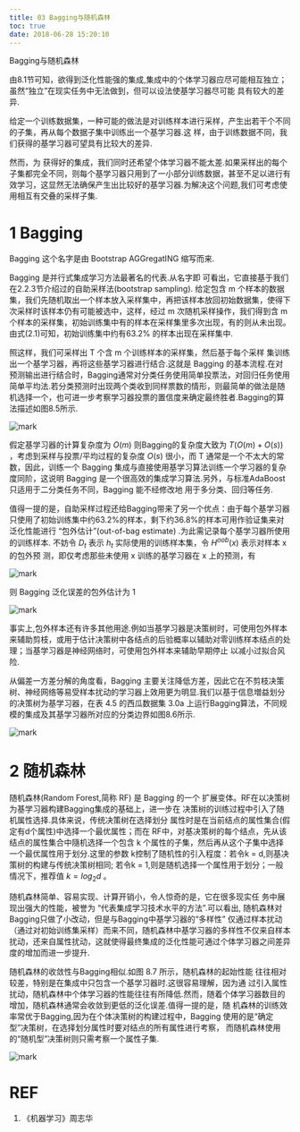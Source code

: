 ```yaml
---
title: 03 Bagging与随机森林
toc: true
date: 2018-06-28 15:20:10
---
```








Bagging与随机森林

由8.1节可知，欲得到泛化性能强的集成,集成中的个体学习器应尽可能相互独立；虽然“独立”在现实任务中无法做到，但可以设法使基学习器尽可能 具有较大的差异.

给定一个训练数据集，一种可能的做法是对训练样本进行采样，产生出若干个不同的子集，再从每个数据子集中训练出一个基学习器.这 样，由于训练数据不同，我们获得的基学习器可望具有比较大的差异.

然而，为 获得好的集成，我们同时还希望个体学习器不能太差.如果采样出的每个子集都完全不同，则每个基学习器只用到了一小部分训练数据，甚至不足以进行有效学习，这显然无法确保产生出比较好的基学习器.为解决这个问题,我们可考虑使用相互有交叠的采样子集.

# 1 Bagging

Bagging 这个名字是由 Bootstrap AGGregatING 缩写而来.

Bagging 是并行式集成学习方法最著名的代表.从名字即 可看出，它直接基于我们在2.2.3节介绍过的自助采样法(bootstrap sampling). 给定包含 m 个样本的数据集，我们先随机取出一个样本放入采样集中，再把该样本放回初始数据集，使得下次采样时该样本仍有可能被选中，这样，经过 m 次随机采样操作，我们得到含 m 个样本的采样集，初始训练集中有的样本在采样集里多次出现，有的则从未出现。由式(2.1)可知，初始训练集中约有63.2% 的样本出现在采样集中.


照这样，我们可采样出 T 个含 m 个训练样本的采样集，然后基于每个采样 集训练出一个基学习器，再将这些基学习器进行结合.这就是 Bagging 的基本流程.在对预测输出进行结合时，Bagging通常对分类任务使用简单投票法，对回归任务使用简单平均法.若分类预测时出现两个类收到同样票数的情形，则最简单的做法是随机选择一个，也可进一步考察学习器投票的置信度来确定最终胜者.Bagging的算法描述如图8.5所示.

![mark](http://pacdb2bfr.bkt.clouddn.com/blog/image/180628/eG9glEFeci.png?imageslim)


假定基学习器的计算复杂度为 $O(m)$ 则Bagging的复杂度大致为  $T(O(m)+O(s))$ ，考虑到采样与投票/平均过程的复杂度 $O(s)$ 很小，而 T 通常是一个不太大的常数，因此，训练一个 Bagging 集成与直接使用基学习算法训练一个学习器的复杂度同阶，这说明 Bagging 是一个很高效的集成学习算法.另外，与标准AdaBoost只适用于二分类任务不同，Bagging 能不经修改地 用于多分类、回归等任务.



值得一提的是，自助采样过程还给Bagging带来了另一个优点：由于每个基学习器只使用了初始训练集中约63.2%的样本，剩下约36.8%的样本可用作验证集来对泛化性能进行 “包外估计”(out-of-bag estimate) .为此需记录每个基学习器所使用的训练样本. 不妨令 $D_t$ 表示 $h_t$ 实际使用的训练样本集，令 $H^{oob}(x)$ 表示对样本 x 的包外预 测，即仅考虑那些未使用 x 训练的基学习器在 x 上的预测，有

![mark](http://pacdb2bfr.bkt.clouddn.com/blog/image/180628/5ea2I7I7cH.png?imageslim)

则 Bagging 泛化误差的包外估计为 1

![mark](http://pacdb2bfr.bkt.clouddn.com/blog/image/180628/9A43BdefKf.png?imageslim)


事实上,包外样本还有许多其他用途.例如当基学习器是决策树时，可使用包外样本来辅助剪枝，或用于估计决策树中各结点的后验概率以辅助对零训练样本结点的处理；当基学习器是神经网络时，可使用包外样本来辅助早期停止 以减小过拟合风险.


从偏差一方差分解的角度看，Bagging 主要关注降低方差，因此它在不剪枝决策树、神经网络等易受样本扰动的学习器上效用更为明显.我们以基于信息増益划分的决策树为基学习器，在表 4.5 的西瓜数据集 3.0a 上运行Bagging算法，不同规模的集成及其基学习器所对应的分类边界如图8.6所示.

![mark](http://pacdb2bfr.bkt.clouddn.com/blog/image/180628/39IfBdI599.png?imageslim)

# 2 随机森林

随机森林(Random Forest,简称 RF) 是 Bagging 的一个 扩展变体。RF在以决策树为基学习器构建Bagging集成的基础上，进一步在 决策树的训练过程中引入了随机属性选择.具体来说，传统决策树在选择划分 属性时是在当前结点的属性集合(假定有d个属性)中选择一个最优属性；而在 RF中，对基决策树的每个结点，先从该结点的属性集合中隨机选择一个包含 k 个属性的子集，然后再从这个子集中选择一个最优属性用于划分.这里的参数 k控制了随机性的引入程度：若令k = d,则基决策树的构建与传统决策树相同; 若令k = 1,则是随机选择一个属性用于划分；一般情况下，推荐值 $k=log_2d$ 。

随机森林简单、容易实现、计算开销小，令人惊奇的是，它在很多现实任 务中展现出强大的性能，被誉为 “代表集成学习技术水平的方法”.可以看出, 随机森林对Bagging只做了小改动，但是与Bagging中基学习器的“多样性” 仅通过样本扰动（通过对初始训练集采样）而来不同，随机森林中基学习器的多样性不仅来自样本扰动，还来自属性扰动，这就使得最终集成的泛化性能可通过个体学习器之间差异度的增加而进一步提升.

随机森林的收敛性与Bagging相似.如图 8.7 所示，随机森林的起始性能 往往相对较差，特别是在集成中只包含一个基学习器时.这很容易理解，因为通 过引入属性扰动，随机森林中个体学习器的性能往往有所降低.然而，随着个体学习器数目的增加，随机森林通常会收敛到更低的泛化误差.值得一提的是，随 机森林的训练效率常优于Bagging,因为在个体决策树的构建过程中，Bagging 使用的是“确定型”决策树，在选择划分属性时要对结点的所有属性进行考察， 而随机森林使用的“随机型”决策树则只需考察一个属性子集.

![mark](http://pacdb2bfr.bkt.clouddn.com/blog/image/180628/HH5bbcADlE.png?imageslim)








# REF
1. 《机器学习》周志华
